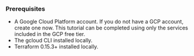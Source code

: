 ### Prerequisites
* A Google Cloud Platform account. If you do not have a GCP account, create one now. This tutorial can be completed using only the services included in the GCP free tier.
* The gcloud CLI installed locally.
* Terraform 0.15.3+ installed locally.
